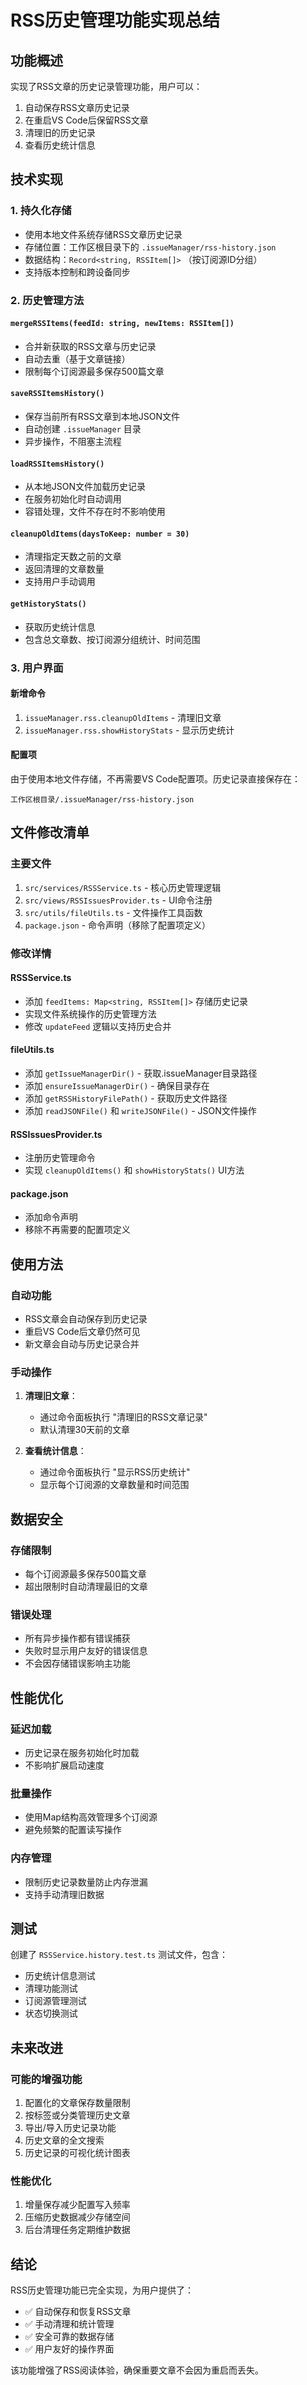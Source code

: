 # RSS历史管理功能实现总结

## 功能概述

实现了RSS文章的历史记录管理功能，用户可以：
1. 自动保存RSS文章历史记录
2. 在重启VS Code后保留RSS文章
3. 清理旧的历史记录
4. 查看历史统计信息

## 技术实现

### 1. 持久化存储
- 使用本地文件系统存储RSS文章历史记录
- 存储位置：工作区根目录下的 `.issueManager/rss-history.json`
- 数据结构：`Record<string, RSSItem[]>` （按订阅源ID分组）
- 支持版本控制和跨设备同步

### 2. 历史管理方法

#### `mergeRSSItems(feedId: string, newItems: RSSItem[])`
- 合并新获取的RSS文章与历史记录
- 自动去重（基于文章链接）
- 限制每个订阅源最多保存500篇文章

#### `saveRSSItemsHistory()`
- 保存当前所有RSS文章到本地JSON文件
- 自动创建 `.issueManager` 目录
- 异步操作，不阻塞主流程

#### `loadRSSItemsHistory()`
- 从本地JSON文件加载历史记录
- 在服务初始化时自动调用
- 容错处理，文件不存在时不影响使用

#### `cleanupOldItems(daysToKeep: number = 30)`
- 清理指定天数之前的文章
- 返回清理的文章数量
- 支持用户手动调用

#### `getHistoryStats()`
- 获取历史统计信息
- 包含总文章数、按订阅源分组统计、时间范围

### 3. 用户界面

#### 新增命令
1. `issueManager.rss.cleanupOldItems` - 清理旧文章
2. `issueManager.rss.showHistoryStats` - 显示历史统计

#### 配置项
由于使用本地文件存储，不再需要VS Code配置项。历史记录直接保存在：
```
工作区根目录/.issueManager/rss-history.json
```

## 文件修改清单

### 主要文件
1. `src/services/RSSService.ts` - 核心历史管理逻辑
2. `src/views/RSSIssuesProvider.ts` - UI命令注册
3. `src/utils/fileUtils.ts` - 文件操作工具函数
4. `package.json` - 命令声明（移除了配置项定义）

### 修改详情

#### RSSService.ts
- 添加 `feedItems: Map<string, RSSItem[]>` 存储历史记录
- 实现文件系统操作的历史管理方法
- 修改 `updateFeed` 逻辑以支持历史合并

#### fileUtils.ts
- 添加 `getIssueManagerDir()` - 获取.issueManager目录路径
- 添加 `ensureIssueManagerDir()` - 确保目录存在
- 添加 `getRSSHistoryFilePath()` - 获取历史文件路径
- 添加 `readJSONFile()` 和 `writeJSONFile()` - JSON文件操作

#### RSSIssuesProvider.ts
- 注册历史管理命令
- 实现 `cleanupOldItems()` 和 `showHistoryStats()` UI方法

#### package.json
- 添加命令声明
- 移除不再需要的配置项定义

## 使用方法

### 自动功能
- RSS文章会自动保存到历史记录
- 重启VS Code后文章仍然可见
- 新文章会自动与历史记录合并

### 手动操作
1. **清理旧文章**：
   - 通过命令面板执行 "清理旧的RSS文章记录"
   - 默认清理30天前的文章

2. **查看统计信息**：
   - 通过命令面板执行 "显示RSS历史统计"
   - 显示每个订阅源的文章数量和时间范围

## 数据安全

### 存储限制
- 每个订阅源最多保存500篇文章
- 超出限制时自动清理最旧的文章

### 错误处理
- 所有异步操作都有错误捕获
- 失败时显示用户友好的错误信息
- 不会因存储错误影响主功能

## 性能优化

### 延迟加载
- 历史记录在服务初始化时加载
- 不影响扩展启动速度

### 批量操作
- 使用Map结构高效管理多个订阅源
- 避免频繁的配置读写操作

### 内存管理
- 限制历史记录数量防止内存泄漏
- 支持手动清理旧数据

## 测试

创建了 `RSSService.history.test.ts` 测试文件，包含：
- 历史统计信息测试
- 清理功能测试
- 订阅源管理测试
- 状态切换测试

## 未来改进

### 可能的增强功能
1. 配置化的文章保存数量限制
2. 按标签或分类管理历史文章
3. 导出/导入历史记录功能
4. 历史文章的全文搜索
5. 历史记录的可视化统计图表

### 性能优化
1. 增量保存减少配置写入频率
2. 压缩历史数据减少存储空间
3. 后台清理任务定期维护数据

## 结论

RSS历史管理功能已完全实现，为用户提供了：
- ✅ 自动保存和恢复RSS文章
- ✅ 手动清理和统计管理
- ✅ 安全可靠的数据存储
- ✅ 用户友好的操作界面

该功能增强了RSS阅读体验，确保重要文章不会因为重启而丢失。
